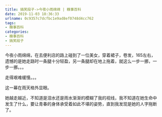 ```yaml
---
title: 搞笑段子->今夜小雨绵绵 | 糗事百科
date: 2019-11-03 18:36:33
urlname: 0c9357c7dcfbc1e9ad8ef0748d4cc762
tags: 
- 糗事百科
categories:
- 糗事百科
- 搞笑段子
---
```

今夜小雨绵绵，在去便利店的路上碰到了一位美女，穿着裙子，卷发，165左右，遗憾的是她走路时一条腿十分轻盈，另一条腿却在地上拖着，就这么一步一挪，一步一挪。。。

走得艰难缓慢。。。

这一幕在雨天格外显眼。

她越走越近，不知道是泪水还是雨水渐渐的模糊了我的视线，我不知道在她生命中发生了什么，要让青春的身体承受着如此不堪的姿势，直到我发现是她的人字拖断了。


